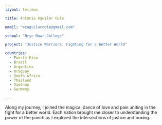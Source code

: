```yaml
---
layout: fellows

title: Antonia Aguilar Cole

email: "acaguilarcole@gmail.com"

school: "Bryn Mawr College"

project: "Justice Warriors: Fighting for a Better World"

countries:
  - Puerto Rico
  - Brazil
  - Argentina
  - Uruguay
  - South Africa
  - Thailand
  - Vietnam
  - Germany

---
```


Along my journey, I joined the magical dance of love and pain uniting in the fight for a better world. Each nation brought me closer to understanding the power of the punch as I explored the intersections of justice and boxing.
